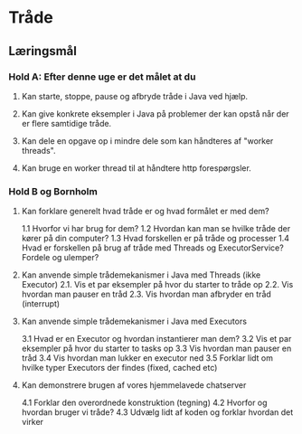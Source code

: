 # Tråde

## Læringsmål

### Hold A: Efter denne uge er det målet at du

1. Kan starte, stoppe, pause og afbryde tråde i Java ved hjælp.

2. Kan give konkrete eksempler i Java på problemer der kan opstå når der er flere samtidige tråde.

3. Kan dele en opgave op i mindre dele som kan håndteres af "worker threads".

4. Kan bruge en worker thread til at håndtere http forespørgsler.

### Hold B og Bornholm

1. Kan forklare generelt hvad tråde er og hvad formålet er med dem?

   1.1 Hvorfor vi har brug for dem?
   1.2 Hvordan kan man se hvilke tråde der kører på din computer?
   1.3 Hvad forskellen er på tråde og processer
   1.4 Hvad er forskellen på brug af tråde med Threads og ExecutorService? Fordele og ulemper?
  
2. Kan anvende simple trådemekanismer i Java med Threads (ikke Executor)
   2.1. Vis et par eksempler på hvor du starter to tråde op
   2.2. Vis hvordan man pauser en tråd
   2.3. Vis hvordan man afbryder en tråd (interrupt)

3. Kan anvende simple trådemekanismer i Java med Executors

    3.1 Hvad er en Executor og hvordan instantierer man dem?
    3.2 Vis et par eksempler på hvor du starter to tasks op
    3.3 Vis hvordan man pauser en tråd
    3.4 Vis hvordan man lukker en executor ned
    3.5 Forklar lidt om hvilke typer Executors der findes (fixed, cached etc)

4. Kan demonstrere brugen af vores hjemmelavede chatserver

    4.1 Forklar den overordnede konstruktion (tegning)
    4.2 Hvorfor og hvordan bruger vi tråde?
    4.3 Udvælg lidt af koden og forklar hvordan det virker
